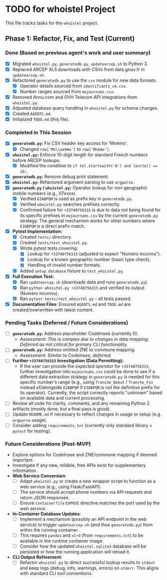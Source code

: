 # TODO for whoistel Project

This file tracks tasks for the `whoistel` project.

## Phase 1: Refactor, Fix, and Test (Current)

### Done (Based on previous agent's work and user summary)
*   [x] Migrated `whoistel.py`, `generatedb.py`, `updatearcep.sh` to Python 3.
*   [x] Replaced ARCEP XLS downloads with CSVs from data.gouv.fr in `updatearcep.sh`.
*   [x] Refactored `generatedb.py` to use the `csv` module for new data formats.
    *   [x] Operator details sourced from `identifiants_ce.csv`.
    *   [x] Number ranges sourced from `majournums.csv`.
*   [x] Removed Annu.com and OVH Telecom API integrations from `whoistel.py`.
*   [x] Adjusted database query handling in `whoistel.py` for schema changes.
*   [x] Created `AGENTS.md`.
*   [x] Initialized `TODO.md` (this file).

### Completed in This Session
*   [x] **`generatedb.py`:** Fix CSV header key access for 'Mnémo'.
    *   [x] Changed `row['Mn\\xe9mo']` to `row['Mnémo']`.
*   [x] **`whoistel.py`:** Enforce 10-digit length for standard French numbers before ARCEP lookups.
    *   [x] Modified the condition to `if tel.startswith('0') and len(tel) == 10:`.
*   [x] **`generatedb.py`:** Remove debug print statement.
*   [x] **`whoistel.py`:** Refactored argument parsing to use `argparse`.
*   [x] **`generatedb.py` / `whoistel.py`:** Operator lookup for non-geographic mobile numbers (e.g., 07xxxx).
    *   [x] Verified `EZABPQM` is used as prefix key in `generatedb.py`.
    *   [x] Verified `whoistel.py` searches prefixes correctly.
    *   [x] Confirmed failure for `+33740756315` is due to data not being found for its specific prefixes in `majournums.csv` by the current `generatedb.py` strategy. The general mechanism works for other numbers where `EZABPQM` is a direct prefix match.
*   [x] **Pytest Implementation:**
    *   [x] Created `tests/` directory.
    *   [x] Created `tests/test_whoistel.py`.
    *   [x] Wrote pytest tests covering:
        *   [x] Lookup for `+33740756315` (adjusted to expect "Numéro inconnu").
        *   [x] Lookup for a known geographic number (basic type check).
        *   [x] Handling of invalid number formats.
    *   [x] Added `setup_database` fixture to `test_whoistel.py`.
*   [x] **Full Execution Test:**
    *   [x] Ran `updatearcep.sh` (downloads data and runs `generatedb.py`).
    *   [x] Ran `python whoistel.py +33740756315` and verified its output (Numéro inconnu).
    *   [x] Ran `pytest tests/test_whoistel.py` - all tests passed.
*   [x] **Documentation Files**: Ensured `AGENTS.md` and `TODO.md` are created/overwritten with latest content.

### Pending Tasks (Deferred / Future Considerations)
*   [ ] **`generatedb.py`:** Address placeholder CodeInsee (currently 0).
    *   *Assessment: This is complex due to changes in data mapping. Deferred as not critical for primary CLI functionality.*
*   [ ] **`generatedb.py`:** Address omitted ZNE to commune mapping.
    *   *Assessment: Similar to CodeInsee, deferred.*
*   [ ] **Further `+33740756315` Investigation (Data Permitting):**
    *   If the user can provide the *expected operator* for `+33740756315`, further investigation into `majournums.csv` could be done to see if a different data extraction strategy in `generatedb.py` is needed for this specific number's range (e.g., using `Tranche_Debut` / `Tranche_Fin` instead of/alongside `EZABPQM` if `EZABPQM` is not the definitive prefix for its operator). Currently, the script correctly reports "unknown" based on available data and current processing.
*   [ ] Review all code for clarity, comments, and any remaining Python 2 artifacts (mostly done, but a final pass is good).
*   [ ] Update `README.md` if necessary to reflect changes in usage or setup (e.g. `argparse` usage).
*   [ ] Consider adding `requirements.txt` (currently only standard library + `pytest` for testing).

### Future Considerations (Post-MVP)
*   Explore options for CodeInsee and ZNE/commune mapping if deemed important.
*   Investigate if any new, reliable, free APIs exist for supplementary information.
*   **Web Service Conversion**:
    *   [ ] Adapt `whoistel.py` or create a new wrapper script to function as a web service (e.g., using Flask/FastAPI).
    *   [ ] The service should accept phone numbers via API requests and return JSON responses.
    *   [ ] Ensure `Containerfile` `EXPOSE` directive matches the port used by the web service.
*   **In-Container Database Updates**:
    *   [ ] Implement a mechanism (possibly an API endpoint in the web service) to trigger `updatearcep.sh` (and thus `generatedb.py`) from within the running container.
    *   [ ] This requires `pandas` and `xlrd` (from `requirements.txt`) to be available in the runtime container image.
    *   [ ] Consider how the updated `whoistel.sqlite3` database will be persisted or how the running application will reload it.
*   **CLI Output Refinement**:
    *   [ ] Refactor `whoistel.py` to direct successful lookup results to `stdout` and keep logs (debug, info, warnings, errors) on `stderr`. This aligns with standard CLI tool conventions.
